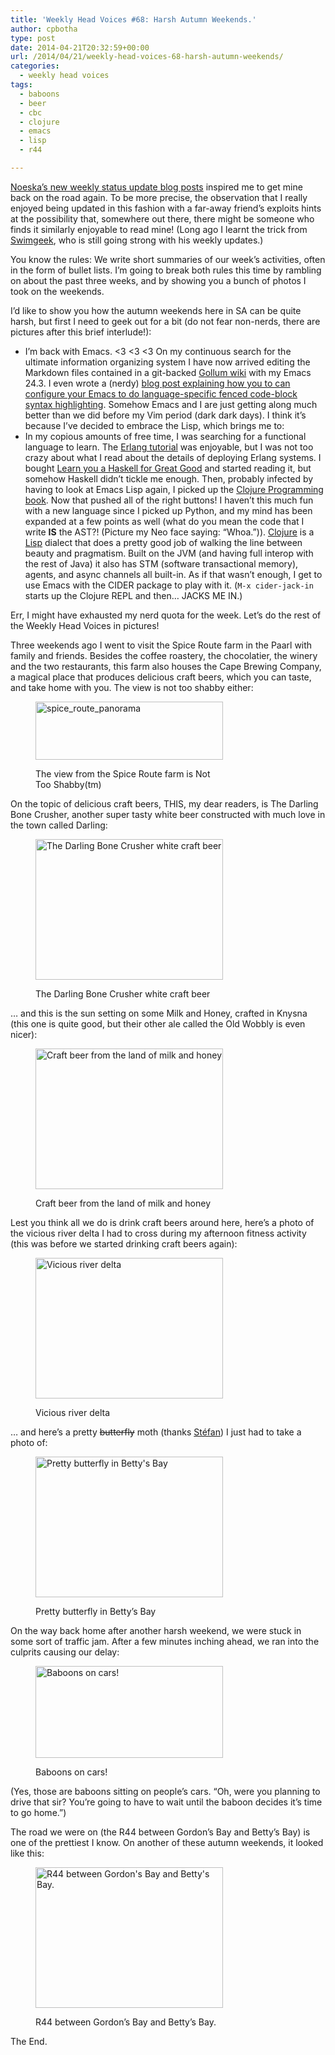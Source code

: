 ```yaml
---
title: 'Weekly Head Voices #68: Harsh Autumn Weekends.'
author: cpbotha
type: post
date: 2014-04-21T20:32:59+00:00
url: /2014/04/21/weekly-head-voices-68-harsh-autumn-weekends/
categories:
  - weekly head voices
tags:
  - baboons
  - beer
  - cbc
  - clojure
  - emacs
  - lisp
  - r44

---
```

[Noeska&#8217;s new weekly status update blog posts][1] inspired me to get mine back on the road again. To be more precise, the observation that I really enjoyed being updated in this fashion with a far-away friend&#8217;s exploits hints at the possibility that, somewhere out there, there might be someone who finds it similarly enjoyable to read mine! (Long ago I learnt the trick from [Swimgeek][2], who is still going strong with his weekly updates.)

You know the rules: We write short summaries of our week&#8217;s activities, often in the form of bullet lists. I&#8217;m going to break both rules this time by rambling on about the past three weeks, and by showing you a bunch of photos I took on the weekends.

I&#8217;d like to show you how the autumn weekends here in SA can be quite harsh, but first I need to geek out for a bit (do not fear non-nerds, there are pictures after this brief interlude!):

  * I&#8217;m back with Emacs. <3 <3 <3 On my continuous search for the ultimate information organizing system I have now arrived editing the Markdown files contained in a git-backed [Gollum wiki][3] with my Emacs 24.3. I even wrote a (nerdy) [blog post explaining how you to can configure your Emacs to do language-specific fenced code-block syntax highlighting][4]. Somehow Emacs and I are just getting along much better than we did before my Vim period (dark dark days). I think it&#8217;s because I&#8217;ve decided to embrace the Lisp, which brings me to:
  * In my copious amounts of free time, I was searching for a functional language to learn. The [Erlang tutorial][5] was enjoyable, but I was not too crazy about what I read about the details of deploying Erlang systems. I bought [Learn you a Haskell for Great Good][6] and started reading it, but somehow Haskell didn&#8217;t tickle me enough. Then, probably infected by having to look at Emacs Lisp again, I picked up the [Clojure Programming book][7]. Now that pushed all of the right buttons! I haven&#8217;t this much fun with a new language since I picked up Python, and my mind has been expanded at a few points as well (what do you mean the code that I write **IS** the AST?! (Picture my Neo face saying: &#8220;Whoa.&#8221;)). [Clojure][8] is a [Lisp][9] dialect that does a pretty good job of walking the line between beauty and pragmatism. Built on the JVM (and having full interop with the rest of Java) it also has STM (software transactional memory), agents, and async channels all built-in. As if that wasn&#8217;t enough, I get to use Emacs with the CIDER package to play with it. (`M-x cider-jack-in` starts up the Clojure REPL and then&#8230; JACKS ME IN.)

Err, I might have exhausted my nerd quota for the week. Let&#8217;s do the rest of the Weekly Head Voices in pictures!

Three weekends ago I went to visit the Spice Route farm in the Paarl with family and friends. Besides the coffee roastery, the chocolatier, the winery and the two restaurants, this farm also houses the Cape Brewing Company, a magical place that produces delicious craft beers, which you can taste, and take home with you. The view is not too shabby either:<figure id="attachment_1839" aria-describedby="caption-attachment-1839" style="width: 300px" class="wp-caption aligncenter"><a href="http://cpbotha.net/wp-content/uploads/2014/04/spice_route_panorama.jpg" data-rel="lightbox-image-0" data-rl_title="" data-rl_caption="" title="">

<img data-attachment-id="1839" data-permalink="https://cpbotha.net/2014/04/21/weekly-head-voices-68-harsh-autumn-weekends/spice_route_panorama/" data-orig-file="https://cpbotha.net/wp-content/uploads/2014/04/spice_route_panorama.jpg" data-orig-size="1600,498" data-comments-opened="1" data-image-meta="{&quot;aperture&quot;:&quot;0&quot;,&quot;credit&quot;:&quot;&quot;,&quot;camera&quot;:&quot;Canon PowerShot SX260 HS&quot;,&quot;caption&quot;:&quot;&quot;,&quot;created_timestamp&quot;:&quot;0&quot;,&quot;copyright&quot;:&quot;&quot;,&quot;focal_length&quot;:&quot;4.5&quot;,&quot;iso&quot;:&quot;0&quot;,&quot;shutter_speed&quot;:&quot;0&quot;,&quot;title&quot;:&quot;&quot;}" data-image-title="spice_route_panorama" data-image-description="" data-medium-file="https://cpbotha.net/wp-content/uploads/2014/04/spice_route_panorama-300x93.jpg" data-large-file="https://cpbotha.net/wp-content/uploads/2014/04/spice_route_panorama-1024x318.jpg" class="wp-image-1839 size-medium" src="http://cpbotha.net/wp-content/uploads/2014/04/spice_route_panorama-300x93.jpg" alt="spice_route_panorama" width="300" height="93" srcset="https://cpbotha.net/wp-content/uploads/2014/04/spice_route_panorama-300x93.jpg 300w, https://cpbotha.net/wp-content/uploads/2014/04/spice_route_panorama-1024x318.jpg 1024w, https://cpbotha.net/wp-content/uploads/2014/04/spice_route_panorama-535x166.jpg 535w, https://cpbotha.net/wp-content/uploads/2014/04/spice_route_panorama.jpg 1600w" sizes="(max-width: 300px) 85vw, 300px" /></a><figcaption id="caption-attachment-1839" class="wp-caption-text">The view from the Spice Route farm is Not Too Shabby(tm)</figcaption></figure> 

On the topic of delicious craft beers, THIS, my dear readers, is The Darling Bone Crusher, another super tasty white beer constructed with much love in the town called Darling:<figure id="attachment_1841" aria-describedby="caption-attachment-1841" style="width: 300px" class="wp-caption aligncenter"><a href="http://cpbotha.net/wp-content/uploads/2014/04/darling_bone_crusher.jpg" data-rel="lightbox-image-1" data-rl_title="" data-rl_caption="" title="">

<img data-attachment-id="1841" data-permalink="https://cpbotha.net/2014/04/21/weekly-head-voices-68-harsh-autumn-weekends/darling_bone_crusher/" data-orig-file="https://cpbotha.net/wp-content/uploads/2014/04/darling_bone_crusher.jpg" data-orig-size="1280,960" data-comments-opened="1" data-image-meta="{&quot;aperture&quot;:&quot;0&quot;,&quot;credit&quot;:&quot;&quot;,&quot;camera&quot;:&quot;&quot;,&quot;caption&quot;:&quot;&quot;,&quot;created_timestamp&quot;:&quot;0&quot;,&quot;copyright&quot;:&quot;&quot;,&quot;focal_length&quot;:&quot;0&quot;,&quot;iso&quot;:&quot;0&quot;,&quot;shutter_speed&quot;:&quot;0&quot;,&quot;title&quot;:&quot;&quot;}" data-image-title="darling_bone_crusher" data-image-description="" data-medium-file="https://cpbotha.net/wp-content/uploads/2014/04/darling_bone_crusher-300x225.jpg" data-large-file="https://cpbotha.net/wp-content/uploads/2014/04/darling_bone_crusher-1024x768.jpg" class="size-medium wp-image-1841" src="http://cpbotha.net/wp-content/uploads/2014/04/darling_bone_crusher-300x225.jpg" alt="The Darling Bone Crusher white craft beer" width="300" height="225" srcset="https://cpbotha.net/wp-content/uploads/2014/04/darling_bone_crusher-300x225.jpg 300w, https://cpbotha.net/wp-content/uploads/2014/04/darling_bone_crusher-1024x768.jpg 1024w, https://cpbotha.net/wp-content/uploads/2014/04/darling_bone_crusher-535x401.jpg 535w, https://cpbotha.net/wp-content/uploads/2014/04/darling_bone_crusher.jpg 1280w" sizes="(max-width: 300px) 85vw, 300px" /></a><figcaption id="caption-attachment-1841" class="wp-caption-text">The Darling Bone Crusher white craft beer</figcaption></figure> 

&#8230; and this is the sun setting on some Milk and Honey, crafted in Knysna (this one is quite good, but their other ale called the Old Wobbly is even nicer):<figure id="attachment_1842" aria-describedby="caption-attachment-1842" style="width: 300px" class="wp-caption aligncenter"><a href="http://cpbotha.net/wp-content/uploads/2014/04/sunset_and_milk_and_honey.jpg" data-rel="lightbox-image-2" data-rl_title="" data-rl_caption="" title="">

<img data-attachment-id="1842" data-permalink="https://cpbotha.net/2014/04/21/weekly-head-voices-68-harsh-autumn-weekends/sunset_and_milk_and_honey/" data-orig-file="https://cpbotha.net/wp-content/uploads/2014/04/sunset_and_milk_and_honey.jpg" data-orig-size="1280,960" data-comments-opened="1" data-image-meta="{&quot;aperture&quot;:&quot;0&quot;,&quot;credit&quot;:&quot;&quot;,&quot;camera&quot;:&quot;&quot;,&quot;caption&quot;:&quot;&quot;,&quot;created_timestamp&quot;:&quot;0&quot;,&quot;copyright&quot;:&quot;&quot;,&quot;focal_length&quot;:&quot;0&quot;,&quot;iso&quot;:&quot;0&quot;,&quot;shutter_speed&quot;:&quot;0&quot;,&quot;title&quot;:&quot;&quot;}" data-image-title="sunset_and_milk_and_honey" data-image-description="" data-medium-file="https://cpbotha.net/wp-content/uploads/2014/04/sunset_and_milk_and_honey-300x225.jpg" data-large-file="https://cpbotha.net/wp-content/uploads/2014/04/sunset_and_milk_and_honey-1024x768.jpg" class="size-medium wp-image-1842" src="http://cpbotha.net/wp-content/uploads/2014/04/sunset_and_milk_and_honey-300x225.jpg" alt="Craft beer from the land of milk and honey" width="300" height="225" srcset="https://cpbotha.net/wp-content/uploads/2014/04/sunset_and_milk_and_honey-300x225.jpg 300w, https://cpbotha.net/wp-content/uploads/2014/04/sunset_and_milk_and_honey-1024x768.jpg 1024w, https://cpbotha.net/wp-content/uploads/2014/04/sunset_and_milk_and_honey-535x401.jpg 535w, https://cpbotha.net/wp-content/uploads/2014/04/sunset_and_milk_and_honey.jpg 1280w" sizes="(max-width: 300px) 85vw, 300px" /></a><figcaption id="caption-attachment-1842" class="wp-caption-text">Craft beer from the land of milk and honey</figcaption></figure> 

Lest you think all we do is drink craft beers around here, here&#8217;s a photo of the vicious river delta I had to cross during my afternoon fitness activity (this was before we started drinking craft beers again):<figure id="attachment_1843" aria-describedby="caption-attachment-1843" style="width: 300px" class="wp-caption aligncenter"><a href="http://cpbotha.net/wp-content/uploads/2014/04/jogging_delta.jpg" data-rel="lightbox-image-3" data-rl_title="" data-rl_caption="" title="">

<img data-attachment-id="1843" data-permalink="https://cpbotha.net/2014/04/21/weekly-head-voices-68-harsh-autumn-weekends/jogging_delta/" data-orig-file="https://cpbotha.net/wp-content/uploads/2014/04/jogging_delta.jpg" data-orig-size="1280,960" data-comments-opened="1" data-image-meta="{&quot;aperture&quot;:&quot;2.65&quot;,&quot;credit&quot;:&quot;&quot;,&quot;camera&quot;:&quot;Nexus 4&quot;,&quot;caption&quot;:&quot;&quot;,&quot;created_timestamp&quot;:&quot;1396708426&quot;,&quot;copyright&quot;:&quot;&quot;,&quot;focal_length&quot;:&quot;4.6&quot;,&quot;iso&quot;:&quot;100&quot;,&quot;shutter_speed&quot;:&quot;0.0011001100110011&quot;,&quot;title&quot;:&quot;&quot;}" data-image-title="jogging_delta" data-image-description="" data-medium-file="https://cpbotha.net/wp-content/uploads/2014/04/jogging_delta-300x225.jpg" data-large-file="https://cpbotha.net/wp-content/uploads/2014/04/jogging_delta-1024x768.jpg" class="size-medium wp-image-1843" src="http://cpbotha.net/wp-content/uploads/2014/04/jogging_delta-300x225.jpg" alt="Vicious river delta" width="300" height="225" srcset="https://cpbotha.net/wp-content/uploads/2014/04/jogging_delta-300x225.jpg 300w, https://cpbotha.net/wp-content/uploads/2014/04/jogging_delta-1024x768.jpg 1024w, https://cpbotha.net/wp-content/uploads/2014/04/jogging_delta-535x401.jpg 535w, https://cpbotha.net/wp-content/uploads/2014/04/jogging_delta.jpg 1280w" sizes="(max-width: 300px) 85vw, 300px" /></a><figcaption id="caption-attachment-1843" class="wp-caption-text">Vicious river delta</figcaption></figure> 

&#8230; and here&#8217;s a pretty <del>butterfly</del> moth (thanks [Stéfan][10]) I just had to take a photo of:<figure id="attachment_1844" aria-describedby="caption-attachment-1844" style="width: 300px" class="wp-caption aligncenter"><a href="http://cpbotha.net/wp-content/uploads/2014/04/pretty_butterfly.jpg" data-rel="lightbox-image-4" data-rl_title="" data-rl_caption="" title="">

<img data-attachment-id="1844" data-permalink="https://cpbotha.net/2014/04/21/weekly-head-voices-68-harsh-autumn-weekends/pretty_butterfly/" data-orig-file="https://cpbotha.net/wp-content/uploads/2014/04/pretty_butterfly.jpg" data-orig-size="1280,960" data-comments-opened="1" data-image-meta="{&quot;aperture&quot;:&quot;0&quot;,&quot;credit&quot;:&quot;&quot;,&quot;camera&quot;:&quot;&quot;,&quot;caption&quot;:&quot;&quot;,&quot;created_timestamp&quot;:&quot;0&quot;,&quot;copyright&quot;:&quot;&quot;,&quot;focal_length&quot;:&quot;0&quot;,&quot;iso&quot;:&quot;0&quot;,&quot;shutter_speed&quot;:&quot;0&quot;,&quot;title&quot;:&quot;&quot;}" data-image-title="pretty_butterfly" data-image-description="" data-medium-file="https://cpbotha.net/wp-content/uploads/2014/04/pretty_butterfly-300x225.jpg" data-large-file="https://cpbotha.net/wp-content/uploads/2014/04/pretty_butterfly-1024x768.jpg" class="size-medium wp-image-1844" src="http://cpbotha.net/wp-content/uploads/2014/04/pretty_butterfly-300x225.jpg" alt="Pretty butterfly in Betty's Bay" width="300" height="225" srcset="https://cpbotha.net/wp-content/uploads/2014/04/pretty_butterfly-300x225.jpg 300w, https://cpbotha.net/wp-content/uploads/2014/04/pretty_butterfly-1024x768.jpg 1024w, https://cpbotha.net/wp-content/uploads/2014/04/pretty_butterfly-535x401.jpg 535w, https://cpbotha.net/wp-content/uploads/2014/04/pretty_butterfly.jpg 1280w" sizes="(max-width: 300px) 85vw, 300px" /></a><figcaption id="caption-attachment-1844" class="wp-caption-text">Pretty butterfly in Betty&#8217;s Bay</figcaption></figure> 

On the way back home after another harsh weekend, we were stuck in some sort of traffic jam. After a few minutes inching ahead, we ran into the culprits causing our delay:<figure id="attachment_1845" aria-describedby="caption-attachment-1845" style="width: 300px" class="wp-caption aligncenter"><a href="http://cpbotha.net/wp-content/uploads/2014/04/baboons_on_cars.jpg" data-rel="lightbox-image-5" data-rl_title="" data-rl_caption="" title="">

<img data-attachment-id="1845" data-permalink="https://cpbotha.net/2014/04/21/weekly-head-voices-68-harsh-autumn-weekends/baboons_on_cars/" data-orig-file="https://cpbotha.net/wp-content/uploads/2014/04/baboons_on_cars.jpg" data-orig-size="1280,630" data-comments-opened="1" data-image-meta="{&quot;aperture&quot;:&quot;2.65&quot;,&quot;credit&quot;:&quot;&quot;,&quot;camera&quot;:&quot;Nexus 4&quot;,&quot;caption&quot;:&quot;&quot;,&quot;created_timestamp&quot;:&quot;1398090279&quot;,&quot;copyright&quot;:&quot;&quot;,&quot;focal_length&quot;:&quot;4.6&quot;,&quot;iso&quot;:&quot;100&quot;,&quot;shutter_speed&quot;:&quot;0.00028003360403248&quot;,&quot;title&quot;:&quot;&quot;}" data-image-title="baboons_on_cars" data-image-description="" data-medium-file="https://cpbotha.net/wp-content/uploads/2014/04/baboons_on_cars-300x147.jpg" data-large-file="https://cpbotha.net/wp-content/uploads/2014/04/baboons_on_cars-1024x504.jpg" class="size-medium wp-image-1845" src="http://cpbotha.net/wp-content/uploads/2014/04/baboons_on_cars-300x147.jpg" alt="Baboons on cars!" width="300" height="147" srcset="https://cpbotha.net/wp-content/uploads/2014/04/baboons_on_cars-300x147.jpg 300w, https://cpbotha.net/wp-content/uploads/2014/04/baboons_on_cars-1024x504.jpg 1024w, https://cpbotha.net/wp-content/uploads/2014/04/baboons_on_cars-535x263.jpg 535w, https://cpbotha.net/wp-content/uploads/2014/04/baboons_on_cars.jpg 1280w" sizes="(max-width: 300px) 85vw, 300px" /></a><figcaption id="caption-attachment-1845" class="wp-caption-text">Baboons on cars!</figcaption></figure> 

(Yes, those are baboons sitting on people&#8217;s cars. &#8220;Oh, were you planning to drive that sir? You&#8217;re going to have to wait until the baboon decides it&#8217;s time to go home.&#8221;)

The road we were on (the R44 between Gordon&#8217;s Bay and Betty&#8217;s Bay) is one of the prettiest I know. On another of these autumn weekends, it looked like this:<figure id="attachment_1846" aria-describedby="caption-attachment-1846" style="width: 300px" class="wp-caption aligncenter"><a href="http://cpbotha.net/wp-content/uploads/2014/04/r44_to_bettys.jpg" data-rel="lightbox-image-6" data-rl_title="" data-rl_caption="" title="">

<img data-attachment-id="1846" data-permalink="https://cpbotha.net/2014/04/21/weekly-head-voices-68-harsh-autumn-weekends/r44_to_bettys/" data-orig-file="https://cpbotha.net/wp-content/uploads/2014/04/r44_to_bettys.jpg" data-orig-size="1280,960" data-comments-opened="1" data-image-meta="{&quot;aperture&quot;:&quot;5&quot;,&quot;credit&quot;:&quot;&quot;,&quot;camera&quot;:&quot;Canon PowerShot SX260 HS&quot;,&quot;caption&quot;:&quot;&quot;,&quot;created_timestamp&quot;:&quot;1396274697&quot;,&quot;copyright&quot;:&quot;&quot;,&quot;focal_length&quot;:&quot;4.5&quot;,&quot;iso&quot;:&quot;160&quot;,&quot;shutter_speed&quot;:&quot;0.0008&quot;,&quot;title&quot;:&quot;&quot;}" data-image-title="r44_to_bettys" data-image-description="" data-medium-file="https://cpbotha.net/wp-content/uploads/2014/04/r44_to_bettys-300x225.jpg" data-large-file="https://cpbotha.net/wp-content/uploads/2014/04/r44_to_bettys-1024x768.jpg" class="size-medium wp-image-1846" src="http://cpbotha.net/wp-content/uploads/2014/04/r44_to_bettys-300x225.jpg" alt="R44 between Gordon's Bay and Betty's Bay." width="300" height="225" srcset="https://cpbotha.net/wp-content/uploads/2014/04/r44_to_bettys-300x225.jpg 300w, https://cpbotha.net/wp-content/uploads/2014/04/r44_to_bettys-1024x768.jpg 1024w, https://cpbotha.net/wp-content/uploads/2014/04/r44_to_bettys-535x401.jpg 535w, https://cpbotha.net/wp-content/uploads/2014/04/r44_to_bettys.jpg 1280w" sizes="(max-width: 300px) 85vw, 300px" /></a><figcaption id="caption-attachment-1846" class="wp-caption-text">R44 between Gordon&#8217;s Bay and Betty&#8217;s Bay.</figcaption></figure> 

The End.

 [1]: http://noeskasmit.com/weekly-status-update-1/ "Noeska's weekly status updates"
 [2]: http://www.swimgeek.com/blog/ "Swimgeek's blog"
 [3]: https://github.com/gollum/gollum "Gollum github page"
 [4]: http://vxlabs.com/2014/04/08/syntax-highlighting-markdown-fenced-code-blocks-in-emacs/ "vxlabs blog post on emacs fenced code block highlighting"
 [5]: http://www.erlang.org/doc/getting_started/users_guide.html "Erlang tutorial"
 [6]: http://learnyouahaskell.com/ "Learn you a Haskell, man!"
 [7]: http://www.clojurebook.com/ "Clojure Programming"
 [8]: http://clojure.org/ "clojure website"
 [9]: http://en.wikipedia.org/wiki/Lisp_(programming_language)
 [10]: http://mentat.za.net/

